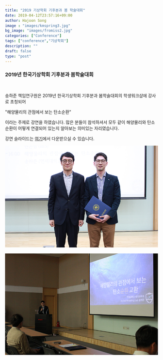 ```yaml
---
title: "2019 기상학회 기후분과 봄 학술대회"
date: 2019-04-12T23:57:16+09:00
author: Hajoon Song
image : "images/kmspring3.jpg"
bg_image: "images/fromiss2.jpg"
categories: ["Conference"]
tags: ["conference","기상학회"]
description: ""
draft: false
type: "post"
---
```


### 2019년 한국기상학회 기후분과 봄학술대회

<br>

송하준 책임연구원은 2019년 한국기상학회 기후분과 봄학술대회의 학생워크샵에 강사로 초청되어

"해양물리의 관점에서 보는 탄소순환"

이라는 주제로 강연을 하였습니다. 많은 분들이 참석하셔서 모두 같이 해양물리와 탄소순환이 어떻게 연결되어 있는지 알아보는 의미있는 자리였습니다.


강연 슬라이드는 [여기](/images/HajoonSong_2019KMSClimate.pdf)에서 다운받으실 수 있습니다.

<div class='image'>
<img src="/images/kmspring1.jpg" class="img-responsive; width:50%;" alt="">
</div>
<br>

<div class='image'>
<img src="/images/kmspring2.jpg" class="img-responsive; width:50%;" alt="">
</div>
<br>
